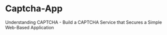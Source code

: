 # Captcha-App
Understanding CAPTCHA - Build a CAPTCHA Service that Secures a Simple Web-Based Application

